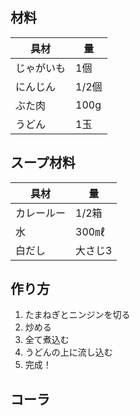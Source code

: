 ## 材料
| 具材 | 量 |
|---|---|
|じゃがいも|1個|
|にんじん|1/2個|
|ぶた肉|100g|
|うどん|1玉|

## スープ材料
| 具材 | 量 |
|---|---|
|カレールー|1/2箱|
|水|300㎖|
|白だし|大さじ3|

## 作り方
1. たまねぎとニンジンを切る
2. 炒める
3. 全て煮込む
4. うどんの上に流し込む
5. 完成！

## コーラ
